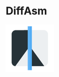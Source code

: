 # DiffAsm
![](https://github.com/SVz/DiffAsm/blob/master/DiffAsm/res/ic_compare_128_28291.png?raw=true)
